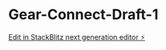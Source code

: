 # Gear-Connect-Draft-1

[Edit in StackBlitz next generation editor ⚡️](https://stackblitz.com/~/github.com/ggodfrey455/Gear-Connect-Draft-1)